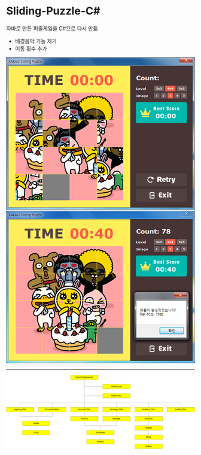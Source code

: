 # Sliding-Puzzle-C#
자바로 만든 퍼즐게임을 C#으로 다시 만듦  
- 배경음악 기능 제거
- 이동 횟수 추가

![](/image/00_capture1.png)  
![](/image/00_capture2.png)  
  
---
  
![](/image/01_method.png)  
